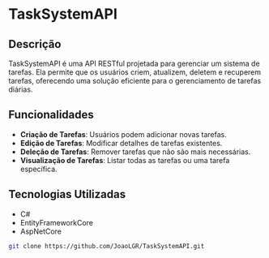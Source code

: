 # TaskSystemAPI

## Descrição

TaskSystemAPI é uma API RESTful projetada para gerenciar um sistema de tarefas. Ela permite que os usuários criem, atualizem, deletem e recuperem tarefas, oferecendo uma solução eficiente para o gerenciamento de tarefas diárias.

## Funcionalidades

- **Criação de Tarefas**: Usuários podem adicionar novas tarefas.
- **Edição de Tarefas**: Modificar detalhes de tarefas existentes.
- **Deleção de Tarefas**: Remover tarefas que não são mais necessárias.
- **Visualização de Tarefas**: Listar todas as tarefas ou uma tarefa específica.

## Tecnologias Utilizadas

- C#
- EntityFrameworkCore
- AspNetCore

```bash
git clone https://github.com/JoaoLGR/TaskSystemAPI.git
```
